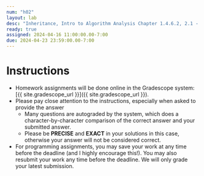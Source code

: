 ```yaml
---
num: "h02"
layout: lab
desc: "Inheritance, Intro to Algorithm Analysis Chapter 1.4.6.2, 2.1 - 2.2.1"
ready: true
assigned: 2024-04-16 11:00:00.00-7:00
due: 2024-04-23 23:59:00.00-7:00
---
```


# Instructions

* Homework assignments will be done online in the Gradescope system: [{{ site.gradescope_url }}]({{ site.gradescope_url }}).
* Please pay close attention to the instructions, especially when asked to provide the answer
	* Many questions are autograded by the system, which does a character-by-character comparison of the correct answer and your submitted answer.
	* Please be **PRECISE** and **EXACT** in your solutions in this case, otherwise your answer will not be considered correct.
* For programming assignments, you may save your work at any time before the deadline (and I highly encourage this!). You may also resubmit your work any time before the deadline. We will only grade your latest submission.



